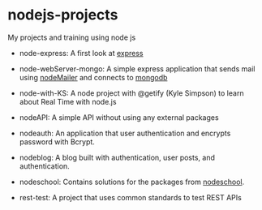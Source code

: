 # nodejs-projects

My projects and training using node js

- node-express: A first look at [express](http://expressjs.com/)

- node-webServer-mongo: A simple express application that sends mail using [nodeMailer](https://nodemailer.com/) and connects to [mongodb](https://www.mongodb.org/)

- node-with-KS: A node project with @getify (Kyle Simpson) to learn about Real Time with node.js

- nodeAPI: A simple API without using any external packages

- nodeauth: An application that user authentication and encrypts password with Bcrypt.

- nodeblog: A blog built with authentication, user posts, and authentication.

- nodeschool: Contains solutions for the packages from [nodeschool](http://nodeschool.io).

- rest-test: A project that uses common standards to test REST APIs

